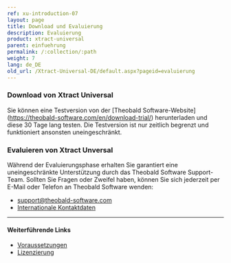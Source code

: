 ```yaml
---
ref: xu-introduction-07
layout: page
title: Download und Evaluierung
description: Evaluierung
product: xtract-universal
parent: einfuehrung
permalink: /:collection/:path
weight: 7
lang: de_DE
old_url: /Xtract-Universal-DE/default.aspx?pageid=evaluierung
---
```


### Download von Xtract Universal

Sie können eine Testversion von der [Theobald Software-Website] (https://theobald-software.com/en/download-trial/) herunterladen und diese 30 Tage lang testen.
Die Testversion ist nur zeitlich begrenzt und funktioniert ansonsten uneingeschränkt.

### Evaluieren von Xtract Unversal
Während der Evaluierungsphase erhalten Sie garantiert eine uneingeschränkte Unterstützung durch das Theobald Software Support-Team.
Sollten Sie Fragen oder Zweifel haben, können Sie sich jederzeit per E-Mail oder Telefon an Theobald Software wenden: <br>
- [support@theobald-software.com](mailto:support@theobald-software.com)
- [Internationale Kontaktdaten](https://theobald-software.com/en/contact/)

****
#### Weiterführende Links
- [Voraussetzungen](./systemvoraussetzungen)
- [Lizenzierung](./lizenz)

